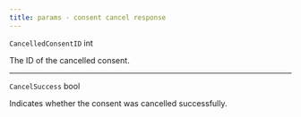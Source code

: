 ```yaml
---
title: params - consent cancel response
---
```


`CancelledConsentID` int

The ID of the cancelled consent.

***

`CancelSuccess` bool

Indicates whether the consent was cancelled successfully.
